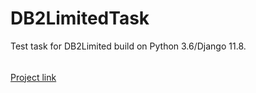 # DB2LimitedTask
Test task for DB2Limited build on Python 3.6/Django 11.8.
######
[Project link](https://db2task.herokuapp.com "Google's Homepage")